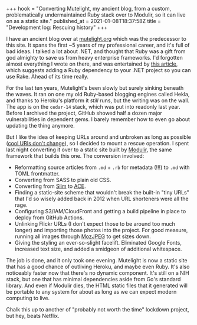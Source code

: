 +++
hook = "Converting Mutelight, my ancient blog, from a custom, problematically undermaintained Ruby stack over to Modulir, so it can live on as a static site."
published_at = 2021-01-08T18:37:58Z
title = "Development log: Rescuing history"
+++

I have an ancient blog over at [mutelight.org](https://mutelight.org) which was the predecessor to this site. It spans the first ~5 years of my professional career, and it's full of bad ideas. I talked a lot about .NET, and thought that Ruby was a gift from god almighty to save us from heavy enterprise frameworks. I'd forgotten almost everything I wrote on there, and was entertained by [this article](https://mutelight.org/building-a-command-line-environment-for-net-development-with-rake), which suggests adding a Ruby dependency to your .NET project so you can use Rake. Ahead of its time really.

For the last ten years, Mutelight's been slowly but surely sinking beneath the waves. It ran on one my old Ruby-based blogging engines called Hekla, and thanks to Heroku's platform it _still_ runs, but the writing was on the wall. The app is on the `cedar-14` stack, which was put into readonly last year. Before I archived the project, GitHub showed half a dozen major vulnerabilities in dependent gems. I barely remember how to even go about updating the thing anymore.

But I like the idea of keeping URLs around and unbroken as long as possible ([cool URIs don't change](https://www.w3.org/Provider/Style/URI)), so I decided to mount a rescue operation. I spent last night converting it over to a static site built by [Modulir](https://github.com/brandur/modulir), the same framework that builds this one. The conversion involved:

* Reformatting source articles from `.md` + `.rb` for metadata (!!!) to `.md` with TOML frontmatter.
* Converting from SASS to plain old CSS.
* Converting from [Slim](https://github.com/slim-template/slim) to [ACE](https://github.com/yosssi/ace).
* Finding a static-site scheme that wouldn't break the built-in "tiny URLs" that I'd so wisely added back in 2012 when URL shorteners were all the rage.
* Configuring S3/IAM/CloudFront and getting a build pipeline in place to deploy from GitHub Actions.
* Unlinking Flickr URLs (I don't expect those to be around too much longer) and importing those photos into the project. For good measure, running all images through [MozJPEG](/fragments/libjpeg-mozjpeg) to get sizes down.
* Giving the styling an ever-so-slight facelift. Eliminated Google Fonts, increased text size, and added a smidgeon of additional whitespace.

The job is done, and it only took one evening. Mutelight is now a static site that has a good chance of outliving Heroku, and maybe even Ruby. It's also noticeably faster now that there's no dynamic component. It's still on a NIH stack, but one that has minimal dependencies aside from Go's standard library. And even if Modulir dies, the HTML static files that it generated will be portable to any system for about as long as we can expect modern computing to live.

Chalk this up to another of "probably not worth the time" lockdown project, but hey, beats Netflix.
